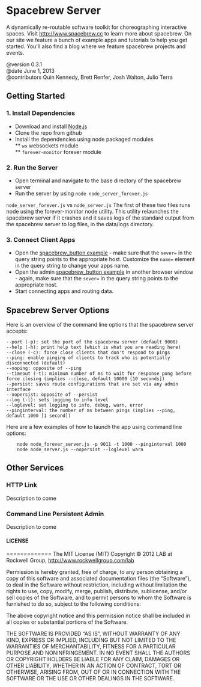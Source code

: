 Spacebrew Server
================

A dynamically re-routable software toolkit for choreographing interactive spaces. Visit http://www.spacebrew.cc to learn more about spacebrew. On our site we feature a bunch of example apps and tutorials to help you get started. You'll also find a blog where we feature spacebrew projects and events.  
  
@version 		0.3.1  
@date			June 1, 2013  
@contributors 	Quin Kennedy, Brett Renfer, Josh Walton, Julio Terra   
  
Getting Started
---------------  
  
### 1. Install Dependencies  
* Download and install [Node.js](http://nodejs.org)  
* Clone the repo from github  
* Install the dependencies using node packaged modules   
** `ws` websockets module  
** `forever-monitor` forever module  
  
### 2. Run the Server  
* Open terminal and navigate to the base directory of the spacebrew server  
* Run the server by using `node node_server_forever.js`  
  
`node_server_forever.js` vs `node_server.js`
The first of these two files runs node using the forever-monitor node utility. This utility relaunches the spacebrew server if it crashes and it saves logs of the standard output from the spacebrew server to log files, in the data/logs directory.

### 3. Connect Client Apps  
* Open the [spacebrew_button example](http://spacebrew.github.io/spacebrew.js/spacebrew_button/index.html?server=localhost&name=button2) - make sure that the `sever=` in the query string points to the appropriate host. Customize the `name=` element in the query string to change your apps name.  
* Open the admin [spacebrew_button example](http://spacebrew.github.io/spacebrew/admin/admin.html?server=localhost) in another browser window - again, make sure that the `sever=` in the query string points to the appropriate host.  
* Start connecting apps and routing data.   
  
Spacebrew Server Options
------------------------ 
Here is an overview of the command line options that the spacebrew server accepts:
```
--port (-p): set the port of the spacebrew server (default 9000)
--help (-h): print help text (which is what you are reading here)
--close (-c): force close clients that don't respond to pings
--ping: enable pinging of clients to track who is potentially disconnected (default)
--noping: opposite of --ping
--timeout (-t): minimum number of ms to wait for response pong before force closing (implies --close, default 10000 [10 seconds])
--persist: saves route configurations that are set via any admin interface
--nopersist: opposite of --persist
--log (-l): sets logging to info level
--loglevel: set logging to info, debug, warn, error
--pinginterval: the number of ms between pings (implies --ping, default 1000 [1 second])
```

Here are a few examples of how to launch the app using command line options:
```
	node node_forever_server.js -p 9011 -t 1000 --pinginterval 1000
	node node_server.js --nopersist --loglevel warn
```

Other Services
-------------- 

### HTTP Link
Description to come

### Command Line Persistent Admin
Description to come


#### LICENSE
=============
The MIT License (MIT)
Copyright © 2012 LAB at Rockwell Group, http://www.rockwellgroup.com/lab

Permission is hereby granted, free of charge, to any person obtaining a copy of this software and associated documentation files (the “Software”), to deal in the Software without restriction, including without limitation the rights to use, copy, modify, merge, publish, distribute, sublicense, and/or sell copies of the Software, and to permit persons to whom the Software is furnished to do so, subject to the following conditions:

The above copyright notice and this permission notice shall be included in all copies or substantial portions of the Software.

THE SOFTWARE IS PROVIDED “AS IS”, WITHOUT WARRANTY OF ANY KIND, EXPRESS OR IMPLIED, INCLUDING BUT NOT LIMITED TO THE WARRANTIES OF MERCHANTABILITY, FITNESS FOR A PARTICULAR PURPOSE AND NONINFRINGEMENT. IN NO EVENT SHALL THE AUTHORS OR COPYRIGHT HOLDERS BE LIABLE FOR ANY CLAIM, DAMAGES OR OTHER LIABILITY, WHETHER IN AN ACTION OF CONTRACT, TORT OR OTHERWISE, ARISING FROM, OUT OF OR IN CONNECTION WITH THE SOFTWARE OR THE USE OR OTHER DEALINGS IN THE SOFTWARE.
